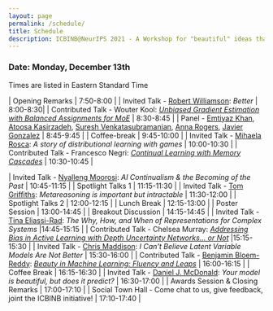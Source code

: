 ```yaml
---
layout: page
permalink: /schedule/
title: Schedule
description: ICBINB@NeurIPS 2021 - A Workshop for "beautiful" ideas that *should* have worked
---
```


### Date: Monday, December 13th

Times are listed in Eastern Standard Time

| Opening Remarks                    | 7:50-8:00 |
| Invited Talk - [Robert Williamson](https://uni-tuebingen.de/en/research/core-research/cluster-of-excellence-machine-learning/research/research/cluster-research-groups/professorships/foundations-of-machine-learning-systems/): *Better*         | 8:00-8:30|
| Contributed Talk - Wouter Kool: *[Unbiased Gradient Estimation with Balanced Assignments for MoE](https://openreview.net/forum?id=Hvfva7l1tcj)* | 8:30-8:45 |
| Panel - [Emtiyaz Khan](https://emtiyaz.github.io/), [Atoosa Kasirzadeh](https://kasirzadeh.org/), [Suresh Venkatasubramanian](https://vivo.brown.edu/display/suresh), [Anna Rogers](https://annargrs.github.io/), [Javier Gonzalez](https://javiergonzalezh.github.io/) | 8:45-9:45 |
| Coffee-break                       | 9:45-10:00 |
| Invited Talk - [Mihaela Rosca](http://elarosca.net/): *A story of distributional learning with games* | 10:00-10:30 |
| Contributed Talk - Francesco Negri: *[Continual Learning with Memory Cascades](https://openreview.net/forum?id=E1xIZf0E7qr)*   | 10:30-10:45 |

| Invited Talk - [Nyalleng Moorosi](https://twitter.com/nunuska?lang=en): *AI Continualism & the Becoming of the Past* | 10:45-11:15 |
| Spotlight Talks 1 | 11:15-11:30 |
| Invited Talk - [Tom Griffiths](https://cocosci.princeton.edu/tom/index.php): *Metareasoning is important but intractable* | 11:30-12:00 |
| Spotlight Talks 2 | 12:00-12:15 |
| Lunch Break | 12:15-13:00 |
| Poster Session | 13:00-14:45 |
| Breakout Discussion | 14:15-14:45 |
| Invited Talk - [Tina Eliassi-Rad](http://eliassi.org/): *The Why, How, and When of Representations for Complex Systems* |14:45-15:15 |
| Contributed Talk - Chelsea Murray: *[Addressing Bias in Active Learning with Depth Uncertainty Networks... or Not](https://openreview.net/forum?id=gVi-oIwRIks)* |15:15-15:30 |
| Invited Talk - [Chris Maddison](http://www.cs.toronto.edu/~cmaddis/): *I Can't Believe Latent Variable Models Are Not Better* | 15:30-16:00 |
| Contributed Talk - [Benjamin Bloem-Reddy](https://www.stat.ubc.ca/~benbr/): *[Beauty in Machine Learning: Fluency and Leaps](https://openreview.net/forum?id=t_yk349a9Ec)* | 16:00-16:15 |
| Coffee Break | 16:15-16:30 |
| Invited Talk - [Daniel J. McDonald](https://dajmcdon.github.io/): *Your model is beautiful, but does it predict?* | 16:30-17:00 |
| Awards Session & Closing Remarks | 17:00-17:10 |
| Social Town Hall - Come chat to us, give feedback, joint the ICBINB initiative!  | 17:10-17:40 |
